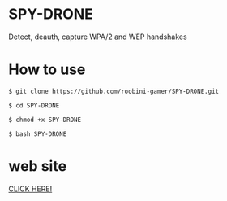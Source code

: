 # SPY-DRONE
Detect, deauth, capture WPA/2 and WEP handshakes

# How to use

```
$ git clone https://github.com/roobini-gamer/SPY-DRONE.git

$ cd SPY-DRONE

$ chmod +x SPY-DRONE

$ bash SPY-DRONE
```

# web site

<a href="https://bit.ly/3llxWWO">CLICK HERE!</a>
